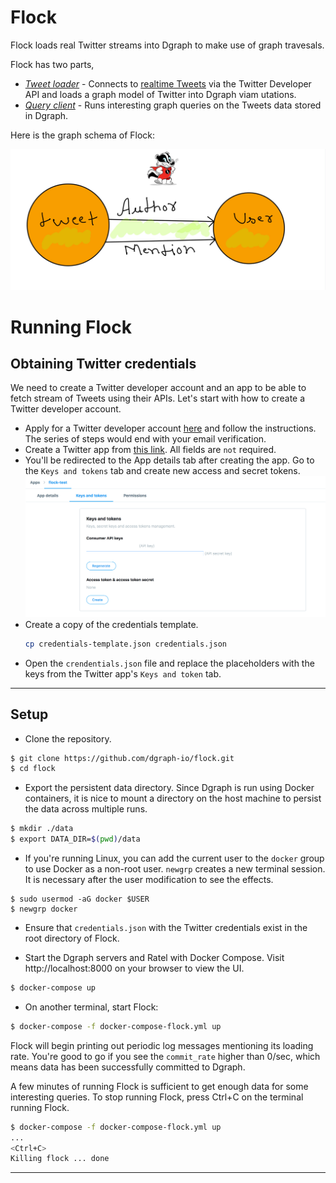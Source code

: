 # Flock 

Flock loads real Twitter streams into Dgraph to make use of graph travesals.

Flock has two parts, 
- [*Tweet loader*](./main.go) - Connects to [realtime Tweets][tweetsapi] via the Twitter Developer API and
loads a graph model of Twitter into Dgraph viam utations.
- [*Query client*](./client/main.go) - Runs interesting graph queries on the Tweets data stored in Dgraph.

Here is the graph schema of Flock:

![Schema](./schema.JPG)

[tweetsapi]: https://developer.twitter.com/en/docs/tweets/sample-realtime/overview/GET_statuse_sample

# Running Flock

## Obtaining Twitter credentials

We need to create a Twitter developer account and an app to be able to fetch stream of Tweets using 
their APIs. Let's start with how to create a Twitter developer account.

- Apply for a Twitter developer account [here](https://developer.twitter.com/en/apply/user) and 
  follow the instructions. The series of steps would end with your email verification.
- Create a Twitter app from [this link](https://developer.twitter.com/en/apps/create). 
  All fields are `not` required.
- You'll be redirected to the App details tab after creating the app. Go to the `Keys and tokens` tab
   and create new access and secret tokens.
![Twitter Developer account](./twitter-keys.png)
- Create a copy of the credentials template.
  ```sh
  cp credentials-template.json credentials.json
  ```
- Open the `crendentials.json` file and replace the placeholders with the keys from the 
  Twitter app's `Keys and token` tab.

---
## Setup

- Clone the repository.
```sh
$ git clone https://github.com/dgraph-io/flock.git
$ cd flock
```

- Export the persistent data directory. Since Dgraph is run using Docker containers, it is nice
  to mount a directory on the host machine to persist the data across multiple runs.
```sh
$ mkdir ./data
$ export DATA_DIR=$(pwd)/data
```

- If you're running Linux, you can add the current user to the `docker` group to use Docker as a non-root user.
  `newgrp` creates a new terminal session. It is necessary after the user modification to see the effects.

```
$ sudo usermod -aG docker $USER
$ newgrp docker
```

- Ensure that `credentials.json` with the Twitter credentials exist in the root directory of Flock.

- Start the Dgraph servers and Ratel with Docker Compose. Visit http://localhost:8000 on your 
  browser to view the UI.
  
```sh
$ docker-compose up
```

- On another terminal, start Flock:

```sh
$ docker-compose -f docker-compose-flock.yml up
```

Flock will begin printing out periodic log messages mentioning its
loading rate. You're good to go if you see the `commit_rate` higher
than 0/sec, which means data has been successfully committed to
Dgraph.

A few minutes of running Flock is sufficient to get enough data for
some interesting queries. To stop running Flock, press Ctrl+C on the
terminal running Flock.

```sh
$ docker-compose -f docker-compose-flock.yml up
...
<Ctrl+C>
Killing flock ... done
```

---
